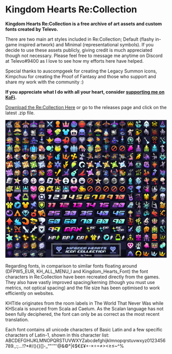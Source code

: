 # Kingdom Hearts Re:Collection

**Kingdom Hearts Re:Collection is a free archive of art assets and custom fonts created by Televo.** 

There are two main art styles included in Re:Collection; Default (flashy in-game inspired artwork) and Minimal (representational symbols). If you decide to use these assets publicly, giving credit is much appreciated though not necessary. Please feel free to message me anytime on Discord at Televo#9400 as I love to see how my efforts here have helped.

Special thanks to auscompgeek for creating the Legacy Summon icons, Kimpchuu for creating the Proof of Fantasy and those who support and share my work with the community :)

**If you appreciate what I do with all your heart, consider [supporting me on KoFi](https://ko-fi.com/televo).**

[Download the Re:Collection Here](https://github.com/Televo/kingdom-hearts-recollection/releases/download/v3.0/Kingdom-Hearts-ReCollection.zip) or go to the releases page and click on the latest .zip file.

![](preview.png)

Regarding fonts, in comparison to similar fonts floating around (DFPW5_EUR, KH_ALL_MENU_I and Kingdom_Hearts_Font) the font characters in Re:Collection have been recreated directly from the games. They also have vastly improved spacing/kerning (though you must use metrics, not optical spacing) and the file size has been optimised to work efficiently on websites.

KHTitle originates from the room labels in The World That Never Was while KHScala is sourced from Scala ad Caelum. As the Scalan language has not been fully deciphered, the font can only be as correct as the most recent translation.

Each font contains all unicode characters of Basic Latin and a few specific characters of Latin-1, shown in this character list: ABCDEFGHIJKLMNOPQRSTUVWXYZabcdefghijklmnopqrstuvwxyz0123456789.,:;…!?*#/\(){}[]-_“”‘’"'@&©°|¢$€£¥+-×÷=≠><≥≤~^%
